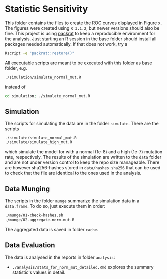Statistic Sensitivity
=====================
This folder contains the files to create the ROC curves displayed in 
Figure x. The figures were created using `R 3.1.2`, but newer versions 
should also be fine. 
This project is using
[packrat](https://rstudio.github.io/packrat) to keep a 
reproducible environment for the analysis. Just starting an R session 
in the base folder should install all packages needed automatically. If 
that does not work, try a

```bash
Rscript -e "packrat::restore()"
``` 

All executable scripts are meant to be executed with this folder as
base folder, e.g.

```bash
./simulation/simulate_normal_mut.R
```

instead of 

```bash
cd simulation; ./simulate_normal_mut.R
```


Simulation
----------
The scripts for simulating the data are in the folder `simulate`. 
There are the scripts 

```bash
./simulate/simulate_normal_mut.R
./simulate/simulate_high_mut.R
```

which simulate the model for with a normal (1e-8) and a high (1e-7) mutation
rate, respectively.
The results of the simulation are
written to the `data` folder and are not under version control to 
keep the repo size manageable. There are however sha256-hashes stored in
`data/hashes.sha256` that can be used to check that the file are identical to
the ones used in the analysis. 



Data Munging
------------
The scripts in the folder `munge` summarize the simulation data in a
`data.frame`. To do so, just execute them in order:

```bash
./munge/01-check-hashes.sh
./munge/02-aggregate-norm-mut.R
```

The aggregated data is saved in folder `cache`. 



Data Evaluation
----------------
The data is analysed in the reports in folder `analysis`:

* `./analysis/stats_for_norm_mut_detailed.Rmd` explores the summary statistic's
  values in detail.

